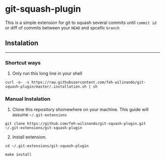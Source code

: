 # git-squash-plugin

This is a simple extension for git to squash several commits until `commit id` or diff of commits between your `HEAD` and spcefic `branch`

## Instalation 
---
### Shortcut ways
1. Only run this long line in your shell
```
curl -o- -s https://raw.githubusercontent.com/feh-wilinando/git-squash-plugin/master/.installation.sh | sh
```

### Manual Instalation
1. Clone this repository shomewhere on your machine. This guide will assume `~/.git-extensions`
```
git clone https://github.com/feh-wilinando/git-squash-plugin.git ~/.git-extensions/git-squash-plugin
```
2. Install extension.
```
cd ~/.git-extensions/git-squash-plugin

make install 
```

